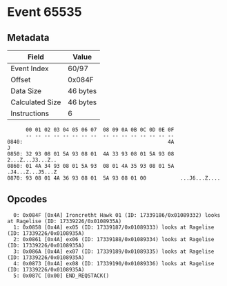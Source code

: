 # Event 65535

## Metadata

| Field           | Value    |
|-----------------|----------|
| Event Index     | 60/97    |
| Offset          | 0x084F   |
| Data Size       | 46 bytes |
| Calculated Size | 46 bytes |
| Instructions    | 6        |

```
      00 01 02 03 04 05 06 07  08 09 0A 0B 0C 0D 0E 0F
      -- -- -- -- -- -- -- --  -- -- -- -- -- -- -- --
0840:                                               4A                 J
0850: 32 93 08 01 5A 93 08 01  4A 33 93 08 01 5A 93 08  2...Z...J3...Z..
0860: 01 4A 34 93 08 01 5A 93  08 01 4A 35 93 08 01 5A  .J4...Z...J5...Z
0870: 93 08 01 4A 36 93 08 01  5A 93 08 01 00           ...J6...Z....   
```

## Opcodes

```
  0: 0x084F [0x4A] Ironcretht Hawk 01 (ID: 17339186/0x01089332) looks at Ragelise (ID: 17339226/0x0108935A)
  1: 0x0858 [0x4A] ex05 (ID: 17339187/0x01089333) looks at Ragelise (ID: 17339226/0x0108935A)
  2: 0x0861 [0x4A] ex06 (ID: 17339188/0x01089334) looks at Ragelise (ID: 17339226/0x0108935A)
  3: 0x086A [0x4A] ex07 (ID: 17339189/0x01089335) looks at Ragelise (ID: 17339226/0x0108935A)
  4: 0x0873 [0x4A] ex08 (ID: 17339190/0x01089336) looks at Ragelise (ID: 17339226/0x0108935A)
  5: 0x087C [0x00] END_REQSTACK()
```
